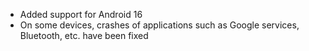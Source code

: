 - Added support for Android 16
- On some devices, crashes of applications such as Google services, Bluetooth, etc. have been fixed